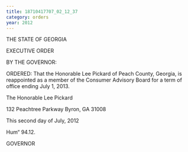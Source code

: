 ```yaml
---
title: 18710417707_02_12_37
category: orders
year: 2012
---
```

 

THE STATE OF GEORGIA

EXECUTIVE ORDER

BY THE GOVERNOR:

ORDERED: That the Honorable Lee Pickard of Peach County, Georgia, is
reappointed as a member of the Consumer Advisory Board for a
term of office ending July 1, 2013.

The Honorable Lee Pickard

132 Peachtree Parkway
Byron, GA 31008

This second day of July, 2012

Hum“ 94.12.

GOVERNOR

